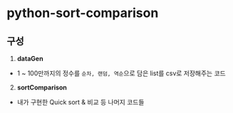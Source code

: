 # python-sort-comparison


## 구성
 1. <strong>dataGen</strong>
 * 1 ~ 100만까지의 정수를 `순차, 랜덤, 역순`으로 담은 list를 csv로 저장해주는 코드
 2. <strong>sortComparison</strong>
 * 내가 구현한 Quick sort & 비교 등 나머지 코드들

